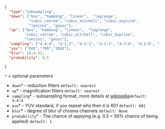 ```json
{
  "type":"subsampling",
  "down": ["box", "hamming", "linear",  "lagrange", 
           "cubic_catrom", "cubic_mitchell", "cubic_bspline",
           "lanczos", "gauss"],
  "up": ["box", "hamming", "linear",  "lagrange",  
         "cubic_catrom", "cubic_mitchell", "cubic_bspline",
         "lanczos", "gauss"],
  "sampling": ["4:4:4", "4:2:2", "4:2:1", "4:1:1", "4:2:0", "4:1:0", "3:1:1"],
  "yuv": ["601","709","2020"],
  "blur": [0.0,4],
  "probability": 0.5

}
```
`*` = optional parameters

* `down`* - reduction filters `default: nearest`
* `up`* - magnification filters `default: nearest`
* `sampling`* - subsampling format, more details at [wikipedia]( https://en.wikipedia.org/wiki/Chroma_subsampling)`default: 4:4:4`
* `yuv`* - YUV standard, if you repeat whs then it is 601 `default: 601`
* `blur`* - degree of blur of chroma channels `default: None`
* `probability`* - The chance of applying (e.g. 0.5 = 50% chance of being applied) `default: 1`

